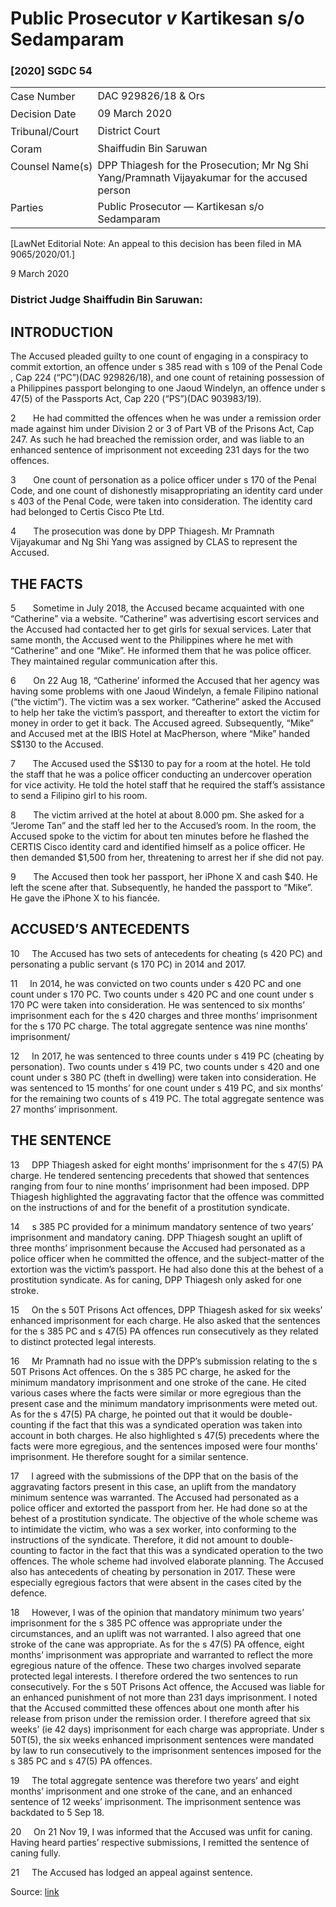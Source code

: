 <style>.footnotes::before { content: "Footnotes:"; }</style>
# Public Prosecutor _v_ Kartikesan s/o Sedamparam  

### \[2020\] SGDC 54

<table id="info-table"><tbody><tr class="info-row"><td class="txt-label" style="padding: 4px 0px; white-space: nowrap" valign="top">Case Number</td><td class="txt-body">DAC 929826/18 &amp; Ors</td></tr><tr class="info-row"><td class="txt-label" style="padding: 4px 0px; white-space: nowrap" valign="top">Decision Date</td><td class="txt-body">09 March 2020</td></tr><tr class="info-row"><td class="txt-label" style="padding: 4px 0px; white-space: nowrap" valign="top">Tribunal/Court</td><td class="txt-body">District Court</td></tr><tr class="info-row"><td class="txt-label" style="padding: 4px 0px; white-space: nowrap" valign="top">Coram</td><td class="txt-body">Shaiffudin Bin Saruwan</td></tr><tr class="info-row"><td class="txt-label" style="padding: 4px 0px; white-space: nowrap" valign="top">Counsel Name(s)</td><td class="txt-body">DPP Thiagesh for the Prosecution; Mr Ng Shi Yang/Pramnath Vijayakumar for the accused person</td></tr><tr class="info-row"><td class="txt-label" style="padding: 4px 0px; white-space: nowrap" valign="top">Parties</td><td class="txt-body">Public Prosecutor — Kartikesan s/o Sedamparam</td></tr></tbody></table>

\[LawNet Editorial Note: An appeal to this decision has been filed in MA 9065/2020/01.\]

9 March 2020

### District Judge Shaiffudin Bin Saruwan:

## INTRODUCTION

The Accused pleaded guilty to one count of engaging in a conspiracy to commit extortion, an offence under s 385 read with s 109 of the Penal Code , Cap 224 (“PC”)(DAC 929826/18), and one count of retaining possession of a Philippines passport belonging to one Jaoud Windelyn, an offence under s 47(5) of the Passports Act, Cap 220 (“PS”)(DAC 903983/19).

2       He had committed the offences when he was under a remission order made against him under Division 2 or 3 of Part VB of the Prisons Act, Cap 247. As such he had breached the remission order, and was liable to an enhanced sentence of imprisonment not exceeding 231 days for the two offences.

3       One count of personation as a police officer under s 170 of the Penal Code, and one count of dishonestly misappropriating an identity card under s 403 of the Penal Code, were taken into consideration. The identity card had belonged to Certis Cisco Pte Ltd.

4       The prosecution was done by DPP Thiagesh. Mr Pramnath Vijayakumar and Ng Shi Yang was assigned by CLAS to represent the Accused.

## THE FACTS

5       Sometime in July 2018, the Accused became acquainted with one “Catherine” via a website. “Catherine” was advertising escort services and the Accused had contacted her to get girls for sexual services. Later that same month, the Accused went to the Philippines where he met with “Catherine” and one “Mike”. He informed them that he was police officer. They maintained regular communication after this.

6       On 22 Aug 18, “Catherine’ informed the Accused that her agency was having some problems with one Jaoud Windelyn, a female Filipino national (“the victim”). The victim was a sex worker. “Catherine” asked the Accused to help her take the victim’s passport, and thereafter to extort the victim for money in order to get it back. The Accused agreed. Subsequently, “Mike” and Accused met at the IBIS Hotel at MacPherson, where “Mike” handed S$130 to the Accused.

7       The Accused used the S$130 to pay for a room at the hotel. He told the staff that he was a police officer conducting an undercover operation for vice activity. He told the hotel staff that he required the staff’s assistance to send a Filipino girl to his room.

8       The victim arrived at the hotel at about 8.000 pm. She asked for a “Jerome Tan” and the staff led her to the Accused’s room. In the room, the Accused spoke to the victim for about ten minutes before he flashed the CERTIS Cisco identity card and identified himself as a police officer. He then demanded $1,500 from her, threatening to arrest her if she did not pay.

9       The Accused then took her passport, her iPhone X and cash $40. He left the scene after that. Subsequently, he handed the passport to “Mike”. He gave the iPhone X to his fiancée.

## ACCUSED’S ANTECEDENTS

10     The Accused has two sets of antecedents for cheating (s 420 PC) and personating a public servant (s 170 PC) in 2014 and 2017.

11     In 2014, he was convicted on two counts under s 420 PC and one count under s 170 PC. Two counts under s 420 PC and one count under s 170 PC were taken into consideration. He was sentenced to six months’ imprisonment each for the s 420 charges and three months’ imprisonment for the s 170 PC charge. The total aggregate sentence was nine months’ imprisonment/

12     In 2017, he was sentenced to three counts under s 419 PC (cheating by personation). Two counts under s 419 PC, two counts under s 420 and one count under s 380 PC (theft in dwelling) were taken into consideration. He was sentenced to 15 months’ for one count under s 419 PC, and six months’ for the remaining two counts of s 419 PC. The total aggregate sentence was 27 months’ imprisonment.

## THE SENTENCE

13     DPP Thiagesh asked for eight months’ imprisonment for the s 47(5) PA charge. He tendered sentencing precedents that showed that sentences ranging from four to nine months’ imprisonment had been imposed. DPP Thiagesh highlighted the aggravating factor that the offence was committed on the instructions of and for the benefit of a prostitution syndicate.

14     s 385 PC provided for a minimum mandatory sentence of two years’ imprisonment and mandatory caning. DPP Thiagesh sought an uplift of three months’ imprisonment because the Accused had personated as a police officer when he committed the offence, and the subject-matter of the extortion was the victim’s passport. He had also done this at the behest of a prostitution syndicate. As for caning, DPP Thiagesh only asked for one stroke.

15     On the s 50T Prisons Act offences, DPP Thiagesh asked for six weeks’ enhanced imprisonment for each charge. He also asked that the sentences for the s 385 PC and s 47(5) PA offences run consecutively as they related to distinct protected legal interests.

16     Mr Pramnath had no issue with the DPP’s submission relating to the s 50T Prisons Act offences. On the s 385 PC charge, he asked for the minimum mandatory imprisonment and one stroke of the cane. He cited various cases where the facts were similar or more egregious than the present case and the minimum mandatory imprisonments were meted out. As for the s 47(5) PA charge, he pointed out that it would be double-counting if the fact that this was a syndicated operation was taken into account in both charges. He also highlighted s 47(5) precedents where the facts were more egregious, and the sentences imposed were four months’ imprisonment. He therefore sought for a similar sentence.

17     I agreed with the submissions of the DPP that on the basis of the aggravating factors present in this case, an uplift from the mandatory minimum sentence was warranted. The Accused had personated as a police officer and extorted the passport from her. He had done so at the behest of a prostitution syndicate. The objective of the whole scheme was to intimidate the victim, who was a sex worker, into conforming to the instructions of the syndicate. Therefore, it did not amount to double-counting to factor in the fact that this was a syndicated operation to the two offences. The whole scheme had involved elaborate planning. The Accused also has antecedents of cheating by personation in 2017. These were especially egregious factors that were absent in the cases cited by the defence.

18     However, I was of the opinion that mandatory minimum two years’ imprisonment for the s 385 PC offence was appropriate under the circumstances, and an uplift was not warranted. I also agreed that one stroke of the cane was appropriate. As for the s 47(5) PA offence, eight months’ imprisonment was appropriate and warranted to reflect the more egregious nature of the offence. These two charges involved separate protected legal interests. I therefore ordered the two sentences to run consecutively. For the s 50T Prisons Act offence, the Accused was liable for an enhanced punishment of not more than 231 days imprisonment. I noted that the Accused committed these offences about one month after his release from prison under the remission order. I therefore agreed that six weeks’ (ie 42 days) imprisonment for each charge was appropriate. Under s 50T(5), the six weeks enhanced imprisonment sentences were mandated by law to run consecutively to the imprisonment sentences imposed for the s 385 PC and s 47(5) PA offences.

19     The total aggregate sentence was therefore two years’ and eight months’ imprisonment and one stroke of the cane, and an enhanced sentence of 12 weeks’ imprisonment. The imprisonment sentence was backdated to 5 Sep 18.

20     On 21 Nov 19, I was informed that the Accused was unfit for caning. Having heard parties’ respective submissions, I remitted the sentence of caning fully.

21     The Accused has lodged an appeal against sentence.


Source: [link](https://www.lawnet.sg:443/lawnet/web/lawnet/free-resources?p_p_id=freeresources_WAR_lawnet3baseportlet&p_p_lifecycle=1&p_p_state=normal&p_p_mode=view&_freeresources_WAR_lawnet3baseportlet_action=openContentPage&_freeresources_WAR_lawnet3baseportlet_docId=%2FJudgment%2F24236-SSP.xml)